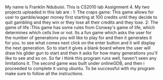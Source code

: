 My name is Franklin Ndubuisi. This is CS2010 lab Assignment 4.
My two projects uploaded in this lab are :
1: The craps game: This game allows for user to gamble/wager money first starting at 100 credits until they decide to quit gambling and they win or they lose all their credits and they lose.
2: The game of life :This game has some rules from Conway's game of life, which determines which cells live or not. Its a fun game which asks the user for the number of generations you will like to play for and then it generates it for you. to see what comes next click on the enter button and it will display the next generation. So to start it gives a blank board where the user will draw his glider gun to start and then it asks for how many generations you'll like to see and so on.
So far i think this program runs well, haven't seen any limitations it. The second game was built under onlineGDB, and then i proceeded to complete it using ubuntu. To be successful with my program make sure to follow all the instructions.

